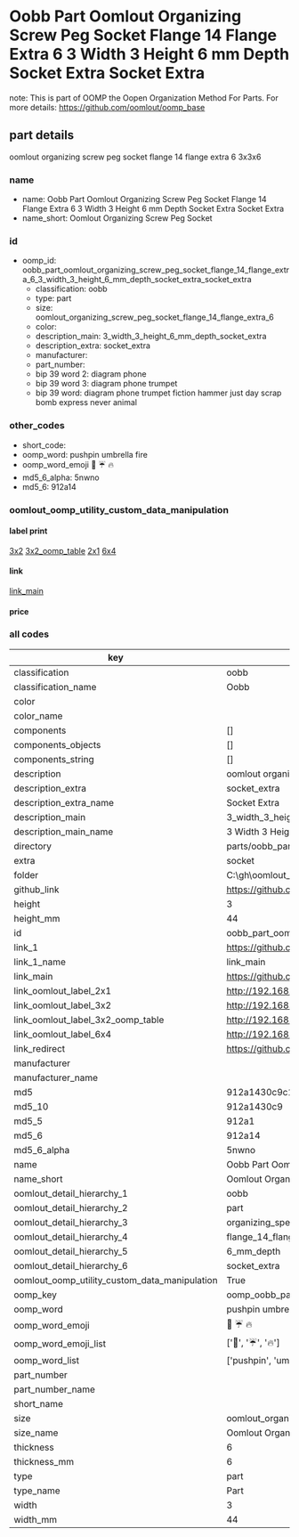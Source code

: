 # Oobb Part Oomlout Organizing Screw Peg Socket Flange 14 Flange Extra 6 3 Width 3 Height 6 mm Depth Socket Extra Socket Extra  

note: This is part of OOMP the Oopen Organization Method For Parts. For more details: https://github.com/oomlout/oomp_base

##  part details
  



oomlout organizing screw peg socket flange 14 flange extra 6 3x3x6



### name
* name: Oobb Part Oomlout Organizing Screw Peg Socket Flange 14 Flange Extra 6 3 Width 3 Height 6 mm Depth Socket Extra Socket Extra
* name_short: Oomlout Organizing Screw Peg Socket
### id
* oomp_id: oobb_part_oomlout_organizing_screw_peg_socket_flange_14_flange_extra_6_3_width_3_height_6_mm_depth_socket_extra_socket_extra
  * classification: oobb
  * type: part
  * size: oomlout_organizing_screw_peg_socket_flange_14_flange_extra_6
  * color: 
  * description_main: 3_width_3_height_6_mm_depth_socket_extra
  * description_extra: socket_extra
  * manufacturer: 
  * part_number: 
  * bip 39 word 2: diagram phone
  * bip 39 word 3: diagram phone trumpet
  * bip 39 word: diagram phone trumpet fiction hammer just day scrap bomb express never animal

### other_codes
* short_code: 
* oomp_word: pushpin umbrella fire
* oomp_word_emoji :pushpin: :umbrella: :fire:
* md5_6_alpha: 5nwno
* md5_6: 912a14






### oomlout_oomp_utility_custom_data_manipulation
#### label print
[3x2](http://192.168.1.245:1112/?label=oomp%205nwno)
[3x2_oomp_table](http://192.168.1.108:1112/?label=oomp%205nwno)
[2x1](http://192.168.1.242:1112/?label=oomp%205nwno)
[6x4](http://192.168.1.55:1112/?label=oomp%205nwno)    

#### link

[link_main](https://github.com/oomlout/oomlout_oobb_version_4_generated_parts/tree/main/navigation_oomp/oobb/part/oomlout_organizing_screw_peg_socket_flange_14_flange_extra_6/3_width_3_height_6_mm_depth_socket_extra/socket_extra/part)                              

#### price







### all codes 
| key | value |  
| --- | --- |  
| classification | oobb |  
| classification_name | Oobb |  
| color |  |  
| color_name |  |  
| components | [] |  
| components_objects | [] |  
| components_string | [] |  
| description | oomlout organizing screw peg socket flange 14 flange extra 6 3x3x6 |  
| description_extra | socket_extra |  
| description_extra_name | Socket Extra |  
| description_main | 3_width_3_height_6_mm_depth_socket_extra |  
| description_main_name | 3 Width 3 Height 6 mm Depth Socket Extra |  
| directory | parts/oobb_part_oomlout_organizing_screw_peg_socket_flange_14_flange_extra_6_3_width_3_height_6_mm_depth_socket_extra_socket_extra |  
| extra | socket |  
| folder | C:\gh\oomlout_oobb_version_4_generated_parts\parts\oobb_part_oomlout_organizing_screw_peg_socket_flange_14_flange_extra_6_3_width_3_height_6_mm_depth_socket_extra_socket_extra |  
| github_link | https://github.com/oomlout/oomlout_oomp_part_src/tree/main/parts/oobb_part_oomlout_organizing_screw_peg_socket_flange_14_flange_extra_6_3_width_3_height_6_mm_depth_socket_extra_socket_extra |  
| height | 3 |  
| height_mm | 44 |  
| id | oobb_part_oomlout_organizing_screw_peg_socket_flange_14_flange_extra_6_3_width_3_height_6_mm_depth_socket_extra_socket_extra |  
| link_1 | https://github.com/oomlout/oomlout_oobb_version_4_generated_parts/tree/main/navigation_oomp/oobb/part/oomlout_organizing_screw_peg_socket_flange_14_flange_extra_6/3_width_3_height_6_mm_depth_socket_extra/socket_extra/part |  
| link_1_name | link_main |  
| link_main | https://github.com/oomlout/oomlout_oobb_version_4_generated_parts/tree/main/navigation_oomp/oobb/part/oomlout_organizing_screw_peg_socket_flange_14_flange_extra_6/3_width_3_height_6_mm_depth_socket_extra/socket_extra/part |  
| link_oomlout_label_2x1 | http://192.168.1.242:1112/?label=oomp%205nwno |  
| link_oomlout_label_3x2 | http://192.168.1.245:1112/?label=oomp%205nwno |  
| link_oomlout_label_3x2_oomp_table | http://192.168.1.108:1112/?label=oomp%205nwno |  
| link_oomlout_label_6x4 | http://192.168.1.55:1112/?label=oomp%205nwno |  
| link_redirect | https://github.com/oomlout/oomlout_oobb_version_4_generated_parts/tree/main/parts/oobb_oomlout_organizing_screw_peg_socket_flange_14_flange_extra_6_03_03_06_ex_socket |  
| manufacturer |  |  
| manufacturer_name |  |  
| md5 | 912a1430c9c16701e5b4455dd328e1e7 |  
| md5_10 | 912a1430c9 |  
| md5_5 | 912a1 |  
| md5_6 | 912a14 |  
| md5_6_alpha | 5nwno |  
| name | Oobb Part Oomlout Organizing Screw Peg Socket Flange 14 Flange Extra 6 3 Width 3 Height 6 mm Depth Socket Extra Socket Extra |  
| name_short | Oomlout Organizing Screw Peg Socket |  
| oomlout_detail_hierarchy_1 | oobb |  
| oomlout_detail_hierarchy_2 | part |  
| oomlout_detail_hierarchy_3 | organizing_speg_socket |  
| oomlout_detail_hierarchy_4 | flange_14_flange_extra_6 |  
| oomlout_detail_hierarchy_5 | 6_mm_depth |  
| oomlout_detail_hierarchy_6 | socket_extra |  
| oomlout_oomp_utility_custom_data_manipulation | True |  
| oomp_key | oomp_oobb_part_oomlout_organizing_screw_peg_socket_flange_14_flange_extra_6_3_width_3_height_6_mm_depth_socket_extra_socket_extra |  
| oomp_word | pushpin umbrella fire |  
| oomp_word_emoji | :pushpin: :umbrella: :fire: |  
| oomp_word_emoji_list | [':pushpin:', ':umbrella:', ':fire:'] |  
| oomp_word_list | ['pushpin', 'umbrella', 'fire'] |  
| part_number |  |  
| part_number_name |  |  
| short_name |  |  
| size | oomlout_organizing_screw_peg_socket_flange_14_flange_extra_6 |  
| size_name | Oomlout Organizing Screw Peg Socket Flange 14 Flange Extra 6 |  
| thickness | 6 |  
| thickness_mm | 6 |  
| type | part |  
| type_name | Part |  
| width | 3 |  
| width_mm | 44 |  
